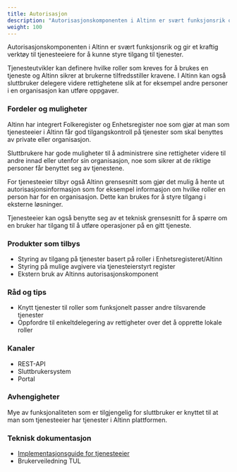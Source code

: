 ```yaml
---
title: Autorisasjon
description: "Autorisasjonskomponenten i Altinn er svært funksjonsrik og gir et kraftig verktøy til tjenesteeiere for å kunne styre tilgang til tjenester."
weight: 100
---
```


Autorisasjonskomponenten i Altinn er svært funksjonsrik og gir et kraftig verktøy til tjenesteeiere for å kunne styre tilgang til tjenester.

Tjenesteutvikler kan definere hvilke roller som kreves for å brukes en tjeneste og Altinn sikrer at brukerne tilfredsstiller kravene.
I Altinn kan også sluttbruker delegere videre rettighetene slik at for eksempel andre personer i en organisasjon kan utføre oppgaver.


### Fordeler og muligheter
Altinn har integrert Folkeregister og Enhetsregister noe som gjør at man som tjenesteeier i Altinn får god tilgangskontroll
på tjenester som skal benyttes av private eller organisasjon.

Sluttbrukere har gode muligheter til å administrere sine rettigheter videre til andre innad eller utenfor sin organisasjon,
noe som sikrer at de riktige personer får benyttet seg av tjenestene.

For tjenesteeier tilbyr også Altinn grensesnitt som gjør det mulig å hente ut autorisasjonsinformasjon som
for eksempel informasjon om hvilke roller en person har for en organisasjon. Dette kan brukes for å styre tilgang i eksterne løsninger.

Tjenesteeier kan også benytte seg av et teknisk grensesnitt for å spørre om en bruker har tilgang til å utføre operasjoner på en gitt tjeneste.


### Produkter som tilbys
 - Styring av tilgang på tjenester basert på roller i Enhetsregisteret/Altinn
 - Styring på mulige avgivere via tjenesteierstyrt register
 - Ekstern bruk av Altinns autorisasjonskomponent 


### Råd og tips
 - Knytt tjenester til roller som funksjonelt passer andre tilsvarende tjenester
 - Oppfordre til enkeltdelegering av rettigheter over det å opprette lokale roller

### Kanaler
 - REST-API
 - Sluttbrukersystem
 - Portal

### Avhengigheter
Mye av funksjonaliteten som er tilgjengelig for sluttbruker er knyttet til at man som tjenesteeier har tjenester i Altinn plattformen.

### Teknisk dokumentasjon
 - [Implementasjonsguide for tjenesteeier](/docs/guides/tjenesteeier/implementasjonsguide/)
 - Brukerveiledning TUL

